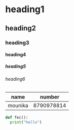 # heading1
## heading2
### heading3
#### heading4
##### heading5
###### heading6

name | number
-----|----------
mounika | 8790978814


```python
def fec():
  print("hello")
```
